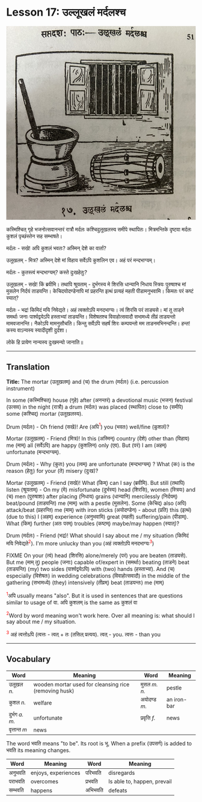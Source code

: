 # Lesson 17: उल्लूखलं मर्दलश्च

![picture of mortar and drum](./images/r1l17.jpg)

कस्मिश्चित् गृहे भजनोत्सवानन्तरं रात्रौ मर्दलः कश्चिदुलूखलस्य समीपे स्थापितः।  मित्रमन्तिके दृष्टवा मर्दलः कुशलं पृच्छंस्तेन सह सम्भाषते।

मर्दलः - सखे! अपि कुशलं भवतः? अस्मिन् देशे का वार्ता?

उलूखलम् - मित्र? अस्मिन् देशे मां विहाय सर्वेऽपि कुशलिन एव। अहं परं मन्दभाग्यम्।

मर्दलः - कुतस्त्वं मन्दभाग्यम्? कस्ते दुःखहेतुः?

उलूखलम् - सखे! किं ब्रवीमि। तथापि श्रूयताम् - दुर्भगस्य मे शिरसि धान्यानि निधाय स्त्रियः पुरुषाश्च मां मुसलेन निर्दयं ताडयन्ति। केचिदयोदण्डेनापि मां प्रहरन्ति इत्थं प्रत्यहं महती पीडामनुभवामि। किमतः परं कष्टं स्यात्?

मर्दलः - भद्र! किमिदं मयि निवेद्यते। अहं त्वक्तोऽपि मनदभाग्यः। त्वं शिरसि परं ताड्यसे। मां तु ताडने समर्थाः जनाः पार्श्वद्वयेऽपि हस्ताभ्यां ताडयन्ति। विशेषतश्च विवाहोत्सवादौ सभामध्ये तीव्रं ताडयन्तो मामवजानन्ति। नैकोऽपि मामनुसौचति। किन्तु सर्वेऽपि सहर्षं शिरः कम्पयन्तो मम ताडनमभिनन्दन्ति। हन्त! कस्य वाऽन्यस्य स्यादीदृशी दुर्दशा।

लोके हि प्रायेण नान्यस्य दुःखमन्यो जानाति॥

---

## Translation

**Title:** The mortar (उलूखलम्) and (च) the drum (मर्दलः) (i.e. percussion instrument) 

In some (कस्मिश्चित्) house (गृहे) after (अनन्तरं) a devotional music (भजन) festival (उत्सव) in the night (रात्रौ) a drum (मर्दलः) was placed (स्थापितः) close to (समीपे) some (कश्चिद्) mortar (उलूखलस्य).

Drum (मर्दलः) - Oh friend (सखे)! Are (अपि<span style="color:red"><sup>1</sup></span>) you (भवतः) well/fine (कुशलं)?

Mortar (उलूखलम्) - Friend (मित्र)! In this (अस्मिन्) country (देशे) other than (विहाय) me (माम्) all (सर्वेऽपि) are happy (कुशलिन) only (एव). But (परं) I am (अहम्) unfortunate (मन्दभाग्यम्).

Drum (मर्दलः) - Why (कुतः) you (त्वम्) are unfortunate (मन्दभाग्यम्) ? What (कः) is the reason (हेतुः) for your (ते) misery (दुःख)?

Mortar (उलूखलम्) - Friend (सखे)! What (किम्) can I say (ब्रवीमि). But still (तथापि) listen (श्रूयताम्) -  On my (मे) misfortunate (दुर्भस्य) head (शिरसि), women (स्त्रियः) and (च) men (पुरुषाशः) after placing (निधाय) grains (धान्यानि) mercilessly (निर्दयम्) beat/pound (ताडयन्ति) me (माम्) with a pestle (मुसलेन). Some (केचिद्) also (अपि) attack/beat (प्रहरन्ति) me (माम्) with iron sticks (अयोदण्डेन) - about (प्रति) this (इत्थं) (due to this) I (अहम्) experience (अनुभवामि) great (महती) suffering/pain (पीडाम्). What (किम्) further (अतः परम्) troubles (कष्टम्) maybe/may happen (स्यात्)?

Drum (मर्दलः) - Friend (भद्र)! What should I say about me / my situation (किमिदं मयि निवेद्यते<span style="color:red"><sup>2</sup></span>).  I'm more unlucky than you (अहं त्वक्तोऽपि मनदभाग्यः<span style="color:red"><sup>3</sup></span>)

FIXME
On your (त्वं)  head (शिरसि) alone/merely (परं) you are beaten (ताड्यसे). But me (माम् तु) people (जनाः) capable of/expert in (समर्थाः) beating (ताडने) beat (ताडयन्ति) (my) two sides (पार्श्वद्वयेऽपि) with (two) hands (हस्ताभ्यां). And (च) especially (विशेषतः) in wedding celebrations (विवाहोत्सवादौ) in the middle of the gathering (सभामध्ये) (they) intensively (तीव्रम्) beat (ताडयन्तः) me (माम्)

<span style="color:red"><sup>1</sup></span>अपि usually means "also". But it is used in sentences that are questions similar to usage of वा. अपि कुशलम् is the same as कुशलं वा

<span style="color:red"><sup>2</sup></span>Word by word meaning won't work here. Over all meaning is: what should I say about me / my situation.

<span style="color:red"><sup>3</sup></span>
अहं त्वत्तोsपि (त्वत्तः - त्वत् + तः (तसिल् प्रत्यय). त्वत् - you. त्वत्तः - than you


---

## Vocabulary

| Word | Meaning | Word | Meaning |
| --- | --- | --- | --- |
| उलूखल *n.* | wooden mortar used for cleansing rice (removing husk) | मुसल *m. n.* | pestle| 
| कुशल *n.* | welfare | अयोदण्ड *m.* | an iron-bar |
| दुर्भग *a. m.* | unfortunate | प्रवृत्ति *f.* | news|
| वृत्तान्त *m* | news | | |

The word भवति means "to be". Its root is भू. When a prefix (उपसर्ग) is added to भवति its meaning changes.

| Word | Meaning | Word | Meaning |
| --- | --- | --- | --- |
| अनुभवति | enjoys, experiences | परिभवति | disregards |
| पराभवति | overcomes | प्रभवति | Is able to, happen, prevail |
| सम्भवति | happens | अभिभवति | defeats |